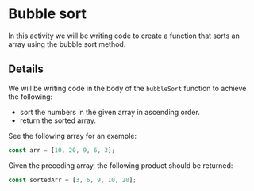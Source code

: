 # Bubble sort

In this activity we will be writing code to create a function that sorts an array using the bubble sort method.

## Details

We will be writing code in the body of the `bubbleSort` function to achieve the following:

- sort the numbers in the given array in ascending order.
- return the sorted array.

See the following array for an example:

```js
const arr = [10, 20, 9, 6, 3];
```

Given the preceding array, the following product should be returned:

```js
const sortedArr = [3, 6, 9, 10, 20];
```
